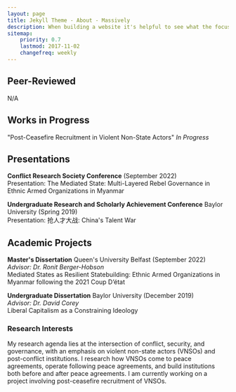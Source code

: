 ```yaml
---
layout: page
title: Jekyll Theme - About - Massively
description: When building a website it's helpful to see what the focus of your site is. This page is an example of how to show a website's focus.
sitemap:
    priority: 0.7
    lastmod: 2017-11-02
    changefreq: weekly
---
```

## Peer-Reviewed

N/A 

## Works in Progress

"Post-Ceasefire Recruitment in Violent Non-State Actors" <i>In Progress</i>

## Presentations

<b>Conflict Research Society Conference</b> (September 2022) <br>
Presentation: The Mediated State: Multi-Layered Rebel Governance in Ethnic Armed Organizations in Myanmar
    
<b>Undergraduate Research and Scholarly Achievement Conference</b> Baylor University (Spring 2019) <br>
Presentation: 抢人才大战: China's Talent War

## Academic Projects 

<b>Master's Dissertation</b> Queen's University Belfast (September 2022)<br>
<i>Advisor: Dr. Ronit Berger-Hobson</i> <br>
Mediated States as Resilient Statebuilding: Ethnic Armed Organizations in Myanmar following the 2021 Coup D’état 

<b>Undergraduate Dissertation</b> Baylor University (December 2019) <br>
<i>Advisor: Dr. David Corey</i> <br>
Liberal Capitalism as a Constraining Ideology 


### Research Interests 
<div class="box">
  <p>
  My research agenda lies at the intersection of conflict, security, and governance, with an emphasis on violent non-state actors (VNSOs) and post-conflict institutions. I research how VNSOs come to peace agreements, operate following peace agreements, and build institutions both before and after peace agreements. I am currently working on a project involving post-ceasefire recruitment of VNSOs. 
  </p>
</div>


